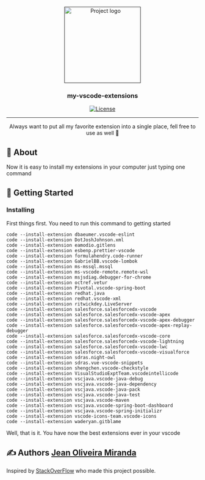 <p align="center">
  <a href="" rel="noopener">
 <img width=200px height=200px src="https://upload.wikimedia.org/wikipedia/commons/thumb/9/9a/Visual_Studio_Code_1.35_icon.svg/1200px-Visual_Studio_Code_1.35_icon.svg.png" alt="Project logo"></a>
</p>

<h3 align="center">my-vscode-extensions</h3>

<div align="center">

[![License](https://img.shields.io/badge/license-MIT-blue.svg)](/LICENSE)

</div>

---

<p align="center"> Always want to put all my favorite extension into a single place, fell free to use as well 🤗
    <br> 
</p>

## 🧐 About <a name = "about"></a>

Now it is easy to install my extensions in your computer just typing one command

## 🏁 Getting Started <a name = "getting_started"></a>

### Installing

First things first. You need to run this command to getting started


```
code --install-extension dbaeumer.vscode-eslint
code --install-extension DotJoshJohnson.xml
code --install-extension eamodio.gitlens
code --install-extension esbenp.prettier-vscode
code --install-extension formulahendry.code-runner
code --install-extension GabrielBB.vscode-lombok
code --install-extension ms-mssql.mssql
code --install-extension ms-vscode-remote.remote-wsl
code --install-extension msjsdiag.debugger-for-chrome
code --install-extension octref.vetur
code --install-extension Pivotal.vscode-spring-boot
code --install-extension redhat.java
code --install-extension redhat.vscode-xml
code --install-extension ritwickdey.LiveServer
code --install-extension salesforce.salesforcedx-vscode
code --install-extension salesforce.salesforcedx-vscode-apex
code --install-extension salesforce.salesforcedx-vscode-apex-debugger
code --install-extension salesforce.salesforcedx-vscode-apex-replay-debugger
code --install-extension salesforce.salesforcedx-vscode-core
code --install-extension salesforce.salesforcedx-vscode-lightning
code --install-extension salesforce.salesforcedx-vscode-lwc
code --install-extension salesforce.salesforcedx-vscode-visualforce
code --install-extension sdras.night-owl
code --install-extension sdras.vue-vscode-snippets
code --install-extension shengchen.vscode-checkstyle
code --install-extension VisualStudioExptTeam.vscodeintellicode
code --install-extension vscjava.vscode-java-debug
code --install-extension vscjava.vscode-java-dependency
code --install-extension vscjava.vscode-java-pack
code --install-extension vscjava.vscode-java-test
code --install-extension vscjava.vscode-maven
code --install-extension vscjava.vscode-spring-boot-dashboard
code --install-extension vscjava.vscode-spring-initializr
code --install-extension vscode-icons-team.vscode-icons
code --install-extension waderyan.gitblame
```

Well, that is it. You have now the best extensions ever in your vscode

## ✍️ Authors <a name = "authors" href="https://github.com/SenhorBiscoito">Jean Oliveira Miranda</a>

Inspired by [StackOverFlow](https://stackoverflow.com/questions/35773299/how-can-you-export-vs-code-extension-list) who made this project possible.

